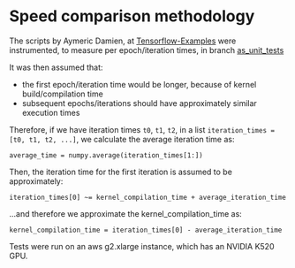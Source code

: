 # Speed comparison methodology

The scripts by Aymeric Damien, at [Tensorflow-Examples](https://github.com/aymericdamien/TensorFlow-Examples) were instrumented, to measure per epoch/iteration times, in branch [as_unit_tests](https://github.com/hughperkins/TensorFlow-Examples/tree/as-unit-tests)

It was then assumed that:
- the first epoch/iteration time would be longer, because of kernel build/compilation time
- subsequent epochs/iterations should have approximately similar execution times

Therefore, if we have iteration times `t0`, `t1`, `t2`, in a list `iteration_times = [t0, t1, t2, ...]`, we calculate the average iteration time as:
```
average_time = numpy.average(iteration_times[1:])
```
Then, the iteration time for the first iteration is assumed to be approximately:
```
iteration_times[0] ~= kernel_compilation_time + average_iteration_time
```
...and therefore we approximate the kernel_compilation_time as:
```
kernel_compilation_time = iteration_times[0] - average_iteration_time
```

Tests were run on an aws g2.xlarge instance, which has an NVIDIA K520 GPU. 
